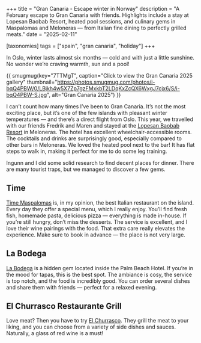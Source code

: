 +++
title = "Gran Canaria - Escape winter in Norway"
description = "A February escape to Gran Canaria with friends. Highlights include a stay at Lopesan Baobab Resort, heated pool sessions, and culinary gems in Maspalomas and Meloneras — from Italian fine dining to perfectly grilled meats."
date = "2025-02-11"

[taxonomies]
tags = ["spain", "gran canaria", "holiday"]
+++

In Oslo, winter lasts almost six months — cold and with just a little sunshine. No wonder we’re craving warmth, sun and a pool!

{{ smugmug(key="7TTMgT", caption="Click to view the Gran Canaria 2025 gallery" thumbnail="https://photos.smugmug.com/photos/i-bqQ4PBW/0/LBjkh4w5X7Zp7gzFMxkbT2LDqKxZcQX6WxgJ7cjx6/S/i-bqQ4PBW-S.jpg", alt="Gran Canaria 2025") }}

I can’t count how many times I’ve been to Gran Canaria. It’s not the most exciting place, but it’s one of the few islands with pleasant winter temperatures — and there’s a direct flight from Oslo. This year, we travelled with our friends Fredrik and Maren and stayed at the [Lopesan Baobab Resort](https://www.lopesan.com/en/hotels/spain/gran-canaria/meloneras/baobab-resort/) in Meloneras. The hotel has excellent wheelchair-accessible rooms. The cocktails and drinks are surprisingly good, especially compared to other bars in Meloneras. We loved the heated pool next to the bar! It has flat steps to walk in, making it perfect for me to do some leg training.

Ingunn and I did some solid research to find decent places for dinner. There are many tourist traps, but we managed to discover a few gems.

## Time

[Time Maspalomas](https://www.timefoodshop.es/) is, in my opinion, the best Italian restaurant on the island. Every day they offer a special menu, which I really enjoy. You’ll find fresh fish, homemade pasta, delicious pizza — everything is made in-house. If you’re still hungry, don’t miss the desserts. The service is excellent, and I love their wine pairings with the food. That extra care really elevates the experience. Make sure to book in advance — the place is not very large.

## La Bodega

[La Bodega](https://www.hotel-palm-beach.com/es/bares-restaurantes-maspalomas/la-bodega-tapas) is a hidden gem located inside the Palm Beach Hotel. If you’re in the mood for tapas, this is the best spot. The ambiance is cosy, the service is top notch, and the food is incredibly good. You can order several dishes and share them with friends — perfect for a relaxed evening.

## El Churrasco Restaurante Grill

Love meat? Then you have to try [El Churrasco](https://www.elchurrascorestaurante.com/). They grill the meat to your liking, and you can choose from a variety of side dishes and sauces. Naturally, a glass of red wine is a must!
